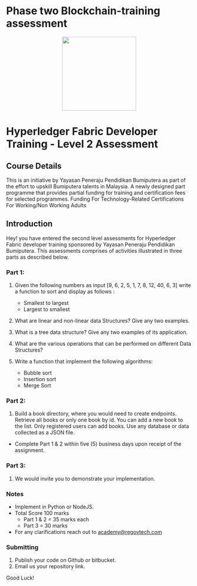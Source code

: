 # Phase two Blockchain-training assessment

<p align="center">
  <img src="https://static.wixstatic.com/media/3ba736_be1f7ac0f8bf4e049a5fb6616b18d827~mv2_d_1937_1405_s_2.png/v1/fill/w_220,h_140,al_c,q_85,usm_0.66_1.00_0.01/Regov%20Technologies%202%20PNG_edited.webp" width="200">
</p>

# Hyperledger Fabric Developer Training - Level 2 Assessment
## Course Details
This is an initiative by Yayasan Peneraju Pendidikan Bumiputera as part of the effort to upskill Bumiputera talents in Malaysia. A newly designed part programme that provides partial funding for training and certification fees for selected programmes. Funding For Technology-Related Certifications For Working/Non Working Adults

## Introduction
Hey! you have entered the second level assessments for Hyperledger Fabric developer training sponsored by Yayasan Peneraju Pendidikan Bumiputera. This assessments comprises of activities illustrated in three parts as described below. 

### Part 1:
1. Given the following numbers as input [9, 6, 2, 5, 1, 7, 8, 12, 40, 6, 3] write a function to sort and display as follows :
    - Smallest to largest
    - Largest to smallest

2. What are linear and non-linear data Structures? Give any two examples.

3. What is a tree data structure? Give any two examples of its application.

4. What are the various operations that can be performed on different Data Structures? 

5. Write a function that implement the following algorithms:
    - Bubble sort
    - Insertion sort
    - Merge Sort

 ### Part 2:
1. Build a book directory, where you would need to create endpoints. Retrieve all books or only one book by id. You can add a new book to the list. Only registered users can add books. Use any database or data collected as a JSON file.

  - Complete Part 1 & 2 within five (5) business days upon receipt of the assignment.
 ### Part 3:
 
1. We would invite you to demonstrate your implementation.

 ### Notes
  - Implement in Python or NodeJS.
  - Total Score 100 marks
      - Part 1 & 2 = 35 marks each
      - Part 3 = 30 marks
  - For any clarifications reach out to academy@regovtech.com

### Submitting

1. Publish your code on Github or bitbucket.
3. Email us your repository link.


Good Luck!
